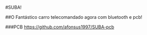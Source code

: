#SUBA!

##O Fantástico carro telecomandado agora com bluetooth e pcb!

###PCB
https://github.com/afonsus1997/SUBA-pcb
